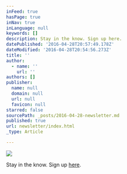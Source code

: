 ```yaml
---
inFeed: true
hasPage: true
inNav: true
inLanguage: null
keywords: []
description: Stay in the know. Sign up here.
datePublished: '2016-04-28T20:57:49.178Z'
dateModified: '2016-04-28T20:54:56.273Z'
title: ''
author:
  - name: ''
    url: ''
authors: []
publisher:
  name: null
  domain: null
  url: null
  favicon: null
starred: false
sourcePath: _posts/2016-04-28-newsletter.md
published: true
url: newsletter/index.html
_type: Article

---
```

![](https://the-grid-user-content.s3-us-west-2.amazonaws.com/52e7a433-578f-4b8f-8469-21c84f636a3d.jpg)

Stay in the know. Sign up [here][0].

  


[0]: http://eepurl.com/bZDCmb